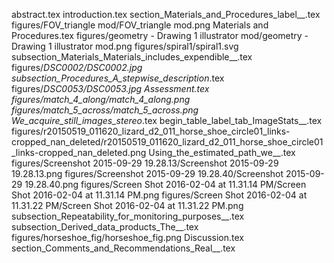 abstract.tex
introduction.tex
section_Materials_and_Procedures_label__.tex
figures/FOV_triangle mod/FOV_triangle mod.png
Materials and Procedures.tex
figures/geometry - Drawing 1 illustrator mod/geometry - Drawing 1 illustrator mod.png
figures/spiral1/spiral1.svg
subsection_Materials_Materials_includes_expendible__.tex
figures/_DSC0002/_DSC0002.jpg
subsection_Procedures_A_stepwise_description__.tex
figures/_DSC0053/_DSC0053.jpg
Assessment.tex
figures/match_4_along/match_4_along.png
figures/match_5_across/match_5_across.png
We_acquire_still_images_stereo__.tex
begin_table_label_tab_ImageStats__.tex
figures/r20150519_011620_lizard_d2_011_horse_shoe_circle01_links-cropped_nan_deleted/r20150519_011620_lizard_d2_011_horse_shoe_circle01_links-cropped_nan_deleted.png
Using_the_estimated_path_we__.tex
figures/Screenshot 2015-09-29 19.28.13/Screenshot 2015-09-29 19.28.13.png
figures/Screenshot 2015-09-29 19.28.40/Screenshot 2015-09-29 19.28.40.png
figures/Screen Shot 2016-02-04 at 11.31.14 PM/Screen Shot 2016-02-04 at 11.31.14 PM.png
figures/Screen Shot 2016-02-04 at 11.31.22 PM/Screen Shot 2016-02-04 at 11.31.22 PM.png
subsection_Repeatability_for_monitoring_purposes__.tex
subsection_Derived_data_products_The__.tex
figures/horseshoe_fig/horseshoe_fig.png
Discussion.tex
section_Comments_and_Recommendations_Real__.tex
